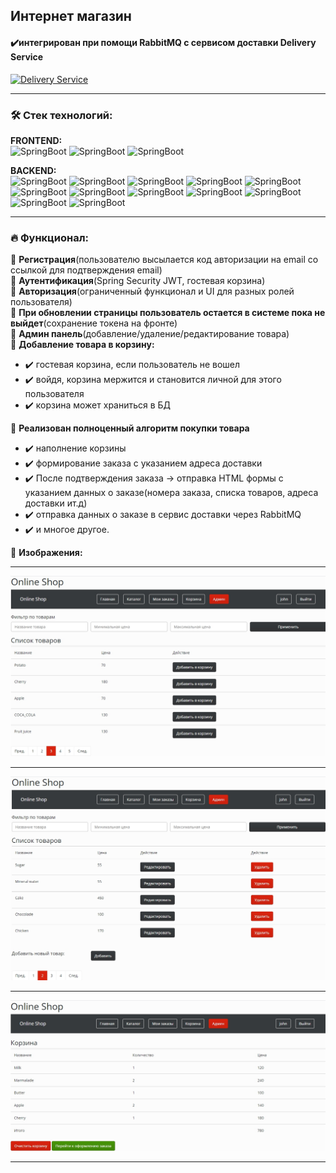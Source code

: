 ## Интернет магазин
#### ️✔️интегрирован при помощи RabbitMQ с сервисом доставки Delivery Service    
<a href="https://github.com/EvgenySaenko/delivery-service" target="_blank">
  <img src="https://img.shields.io/badge/DeliveryService-FF3300" height="25" alt="Delivery Service" />
</a>

---

### 🛠️ Стек технологий:

__FRONTEND:__  
![SpringBoot](https://img.shields.io/badge/AngularJS-FF0033)
![SpringBoot](https://img.shields.io/badge/Bootstrap-0000FF)
![SpringBoot](https://img.shields.io/badge/HTML5-FF3300)

__BACKEND:__  
![SpringBoot](https://img.shields.io/badge/SpringBoot-66FF00)
![SpringBoot](https://img.shields.io/badge/SpringWeb-66FF00)
![SpringBoot](https://img.shields.io/badge/SpringDataJPA-66FF00)
![SpringBoot](https://img.shields.io/badge/SpringSecurity-66FF00)
![SpringBoot](https://img.shields.io/badge/SpringAMQP-66FF00)
![SpringBoot](https://img.shields.io/badge/Hibernate-000000)
![SpringBoot](https://img.shields.io/badge/RabbitMQ-FF3300)
![SpringBoot](https://img.shields.io/badge/Flyway-0000FF)
![SpringBoot](https://img.shields.io/badge/JJWT-0000FF)
![SpringBoot](https://img.shields.io/badge/Maven-000033)
![SpringBoot](https://img.shields.io/badge/H2-000000)
![SpringBoot](https://img.shields.io/badge/PostgreSQL-003399)

---

### 🔥 Функционал:

 💠 __Регистрация__(пользователю высылается код авторизации на email со ссылкой для подтверждения email)\
 💠 __Аутентификация__(Spring Security JWT, гостевая корзина)\
 💠 __Авторизация__(ограниченный функционал и UI для разных ролей пользователя)\
 💠 __При обновлении страницы пользователь остается в системе пока не выйдет__(сохранение токена на фронте)\
 💠 __Админ панель__(добавление/удаление/редактирование товара)\
 💠 __Добавление товара в корзину:__
 - ️️✔️ гостевая корзина, если пользователь не вошел
 - ️️✔️ войдя, корзина мержится и становится личной для этого пользователя
 - ️️✔️ корзина может храниться в БД

 💠 __Реализован полноценный алгоритм покупки товара__
- ️️✔️ наполнение корзины
- ️️✔️ формирование заказа с указанием адреса доставки
- ️️✔️ После подтверждения заказа -> отправка HTML формы с указанием данных о заказе(номера заказа, списка товаров, адреса доставки ит.д)
- ️️✔️ отправка данных о заказе в сервис доставки через RabbitMQ
- ️️✔️ и многое другое.


🚀 __Изображения:__

---

<img src="https://github.com/EvgenySaenko/sber-java-project/blob/part9/src/main/resources/assets/catalog.jpg" alt="Страница Каталога" />

---

<img src="https://github.com/EvgenySaenko/sber-java-project/blob/part9/src/main/resources/assets/admin.jpg" alt="Страница админа" />

---

<img src="https://github.com/EvgenySaenko/sber-java-project/blob/part9/src/main/resources/assets/cart.jpg" alt="Страница админа" />

---



  


  
